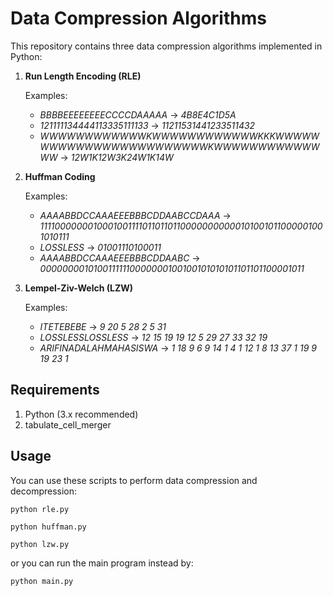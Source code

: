 # Data Compression Algorithms

This repository contains three data compression algorithms implemented in Python:

1. **Run Length Encoding (RLE)**

    Examples:
    * *BBBBEEEEEEEECCCCDAAAAA* -> *4B8E4C1D5A*
    * *121111134444113335111133* -> *11211531441233511432* 
    * *WWWWWWWWWWWWKWWWWWWWWWWWWKKKWWWWWWWWWWWWWWWWWWWWWWWWKWWWWWWWWWWWWWW* -> *12W1K12W3K24W1K14W*

2. **Huffman Coding**

    Examples:
    * *AAAABBDCCAAAEEEBBBCDDAABCCDAAA* -> *111100000001000100111101101101100000000000101001011000001001010111*
    * *LOSSLESS* -> *01001110100011*
    * *AAAABBDCCAAAEEEBBBCDDAABC* -> *00000000101001111110000000100100101010101101101100001011*

3. **Lempel-Ziv-Welch (LZW)**

    Examples:
    * *ITETEBEBE* -> *9 20 5 28 2 5 31*
    * *LOSSLESSLOSSLESS* -> *12 15 19 19 12 5 29 27 33 32 19*
    * *ARIFINADALAHMAHASISWA* -> *1 18 9 6 9 14 1 4 1 12 1 8 13 37 1 19 9 19 23 1*

## Requirements
1. Python (3.x recommended)
2. tabulate_cell_merger

## Usage
You can use these scripts to perform data compression and decompression:
```
python rle.py
```
```
python huffman.py
```
```
python lzw.py
```

or you can run the main program instead by:

```
python main.py
```